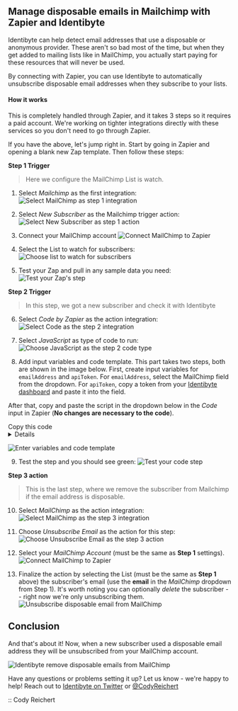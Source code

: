 ## Manage disposable emails in Mailchimp with Zapier and Identibyte

Identibyte can help detect email addresses that use a disposable or anonymous provider. These aren't so bad most of the time, but when they get added to mailing lists like in MailChimp, you actually start paying for these resources that will never be used.

By connecting with Zapier, you can use Identibyte to automatically unsubscribe disposable email addresses when they subscribe to your lists.

#### How it works

This is completely handled through Zapier, and it takes 3 steps so it requires a paid account. We're working on tighter integrations directly with these services so you don't need to go through Zapier.

If you have the above, let's jump right in. Start by going in Zapier and opening a blank new Zap template. Then follow these steps:

**Step 1 Trigger**
> Here we configure the MailChimp List is watch.

1. Select _Mailchimp_ as the first integration:
   ![Select MailChimp as step 1 integration](img/step-1.png)

2. Select _New Subscriber_ as the Mailchimp trigger action:
   ![Select New Subscriber as step 1 action](img/step-2.png)

3. Connect your MailChimp account
   ![Connect MailChimp to Zapier](img/step-3.png)

4. Select the List to watch for subscribers:
   ![Choose list to watch for subscribers](img/step-4.png)

5. Test your Zap and pull in any sample data you need:
   ![Test your Zap's step](img/step-5.png)

**Step 2 Trigger**
> In this step, we got a new subscriber and check it with Identibyte

6. Select _Code by Zapier_ as the action integration:
   ![Select Code as the step 2 integration](img/step-6.png)

7. Select _JavaScript_ as type of code to run:
   ![Choose JavaScript as the step 2 code type](img/step-7.png)

8. Add input variables and code template. This part takes two steps, both are shown in the image below. First, create input variables for `emailAddress` and `apiToken`. For `emailAddress`, select the MailChimp field from the dropdown. For `apiToken`, copy a token from your [Identibyte dashboard](https://identibyte.com/dashboard) and paste it into the field.

  After that, copy and paste the script in the dropdown below in the _Code_ input in Zapier (**No changes are necessary to the code**).
  <summary>Copy this code
  <details>
    <pre><code>
const https = require('https')

/* Get input data from Zapier */
const email = inputData.emailAddress
const token = inputData.apiToken

/* What we give back to Zapier */
const out = {
    disposable: "false",
    freeProvider: "false",
}

const requestOptions = {
    host: 'identibyte.com',
    path: '/check/' + email + "?api_token=" + token,
}

// Make the API request and wait for the response
https.get(requestOptions, (res) => {
    let body = ''
    res.on('data', chunk => body += chunk)

    // Set `disposable` and `freeProvider` in the output
    res.on('end', () => {
        const response = JSON.parse(body)

        console.log(body,response)

        if (response.email.disposable === true) {
            out['disposable'] = "true"
        }

        if (response.email.free === true) {
            out['free'] = "true"
        }

        out['body'] = body
        out['emailChecked'] = email
    })
})

output = out
    </code></pre>
  </details>
  <summary>

   ![Enter variables and code template](img/step-8.png)

9. Test the step and you should see green:
   ![Test your code step](img/step-9.png)

**Step 3 action**
> This is the last step, where we remove the subscriber from Mailchimp if the email address is disposable.

10. Select _MailChimp_ as the action integration:
   ![Select MailChimp as the step 3 integration](img/step-10.png)

11. Choose _Unsubscribe Email_ as the action for this step:
   ![Choose Unsubscribe Email as the step 3 action](img/step-11.png)

12. Select your _MailChimp Account_ (must be the same as **Step 1** settings).
   ![Connect MailChimp to Zapier](img/step-3.png)

13. Finalize the action by selecting the List (must be the same as **Step 1** above) the subscriber's email (use the **email** in the _MailChimp_ dropdown from Step 1). It's worth noting you can optionally _delete_ the subscriber -- right now we're only unsubscribing them.
   ![Unsubscribe disposable email from MailChimp](img/step-12.png)

## Conclusion

And that's about it! Now, when a new subscriber used a disposable email address they will be unsubscribed from your MailChimp account.

![Identibyte remove disposable emails from MailChimp](img/step-13.png)

Have any questions or problems setting it up? Let us know - we're happy to help! Reach out to [Identibyte on Twitter](https://twitter.com/Identibyte) or [@CodyReichert](https://twitter.com/CodyReichert)

:: Cody Reichert
